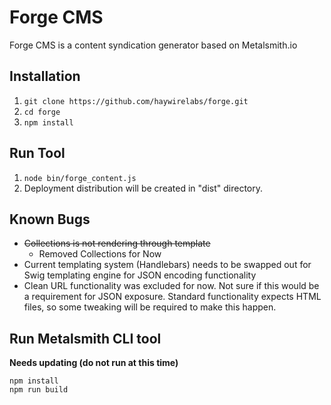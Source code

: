 Forge CMS
=========

Forge CMS is a content syndication generator based on Metalsmith.io

Installation
------------

1. ```git clone https://github.com/haywirelabs/forge.git```
2. ```cd forge```
3. ```npm install```

Run Tool
--------

1. ```node bin/forge_content.js```
2. Deployment distribution will be created in "dist" directory.

Known Bugs
----------

- ~~Collections is not rendering through template~~
  - Removed Collections for Now
- Current templating system (Handlebars) needs to be swapped out for Swig templating engine for JSON encoding functionality
- Clean URL functionality was excluded for now.  Not sure if this would be a requirement for JSON exposure.  Standard functionality expects HTML files, so some tweaking will be required to make this happen.



Run Metalsmith CLI tool
-----------------------

**Needs updating (do not run at this time)**

```
npm install
npm run build
```
